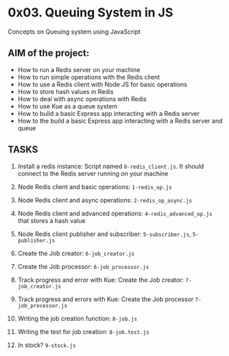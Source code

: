 # 0x03. Queuing System in JS

Concepts on Queuing system using JavaScript

## AIM of the project:

- How to run a Redis server on your machine
- How to run simple operations with the Redis client
- How to use a Redis client with Node JS for basic operations
- How to store hash values in Redis
- How to deal with async operations with Redis
- How to use Kue as a queue system
- How to build a basic Express app interacting with a Redis server
- How to the build a basic Express app interacting with a Redis server and queue

## TASKS
 
1. Install a redis instance: Script named `0-redis_client.js`. It should connect to the Redis server running on your machine

2. Node Redis client and basic operations: `1-redis_op.js`

3. Node Redis client and async operations: `2-redis_op_async.js`

4. Node Redis client and advanced operations: `4-redis_advanced_op.js` that stores a hash value

5. Node Redis client publisher and subscriber: `5-subscriber.js`, `5-publisher.js`

6. Create the Job creator: `6-job_creator.js`

7. Create the Job processor: `6-job_processor.js`

8. Track progress and error with Kue: Create the Job creator: `7-job_creator.js`

9. Track progress and errors with Kue: Create the Job processor `7-job_processor.js`

10. Writing the job creation function: `8-job.js`

11. Writing the test for job creation: `8-job.test.js`

12. In stock? `9-stock.js`
